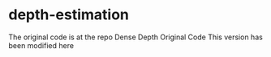 # depth-estimation
The original code is at the repo Dense Depth Original Code This version has been modified here
